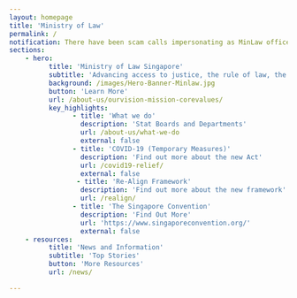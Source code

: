 ```yaml
---
layout: homepage
title: 'Ministry of Law'
permalink: /
notification: There have been scam calls impersonating as MinLaw officers. For more info, please refer <a href="https://www.facebook.com/425106448078044/posts/617015012220519/?d=n">here</a>.<br> From 2 Jun 2020, the Ministry of Law Services Centre will operate from Mondays to Fridays, 8.30 -5pm (Last ticket will be issued at 4.30pm).<br> In line with the current safe distancing measures, we will limit the number of visitors to our Services Centre, even as all our services remain accessible to the public, with digital and call services as the primary modes of working. As we will be working on reduced staff strength, longer waiting time is expected at the Services Centre. Members of the public are therefore encouraged to use our <a href="https://www.mlaw.gov.sg/e-services[e-services">e-services</a> to reach us or call 1800-2255 529. <br>If you and/or accompanying persons are unwell with flu-like symptoms, please refrain from visiting the Ministry of Law Services Centre. <br> For a list of legal support resources available during this period, click <a href="https://www.mlaw.gov.sg/news/announcements/Legal-Support-Resources-Available-During-the-Circuit-Breaker">here</a>. <br>If you are a law practice, please refer to this <a href="https://www.mlaw.gov.sg/news/announcements/advisory-for-law-practices-on-elevated-safe-distancing-measures">advisory</a> to see how these measures affect you.
sections:
    - hero:
          title: 'Ministry of Law Singapore'
          subtitle: 'Advancing access to justice, the rule of law, the economy and society through policy, law and services.'
          background: /images/Hero-Banner-Minlaw.jpg
          button: 'Learn More'
          url: /about-us/ourvision-mission-corevalues/
          key_highlights:
                - title: 'What we do'
                  description: 'Stat Boards and Departments'
                  url: /about-us/what-we-do
                  external: false
                - title: 'COVID-19 (Temporary Measures)'
                  description: 'Find out more about the new Act'
                  url: /covid19-relief/
                  external: false
                 - title: 'Re-Align Framework'
                  description: 'Find out more about the new framework'
                  url: /realign/
                - title: 'The Singapore Convention'
                  description: 'Find Out More'
                  url: 'https://www.singaporeconvention.org/'
                  external: false
    - resources:
          title: 'News and Information'
          subtitle: 'Top Stories'
          button: 'More Resources'
          url: /news/

---
```

